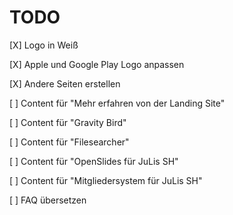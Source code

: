 # TODO #

[X] Logo in Weiß

[X] Apple und Google Play Logo anpassen

[X] Andere Seiten erstellen

[ ] Content für "Mehr erfahren von der Landing Site"

[ ] Content für "Gravity Bird"

[ ] Content für "Filesearcher"

[ ] Content für "OpenSlides für JuLis SH"

[ ] Content für "Mitgliedersystem für JuLis SH"

[ ] FAQ übersetzen

<!-- [ ] Content für "Realm Dash" -->
